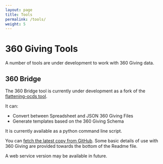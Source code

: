 ```yaml
---
layout: page
title: Tools
permalink: /tools/
weight: 5
---
```


# 360 Giving Tools

A number of tools are under development to work with 360 Giving data.

## 360 Bridge

The 360 Bridge tool is currently under development as a fork of the [flattening-ocds tool](http://github.com/open-contracting/flattening-ocds). 

It can:

* Convert between Spreadsheet and JSON 360 Giving Files
* Generate templates based on the 360 Giving Schema

It is currently available as a python command line script. 

You can [fetch the latest copy from GitHub](http://github.com/open-contracting/flattening-ocds). Some basic details of use with 360 Giving are provided towards the bottom of the Readme file. 

A web service version may be available in future.